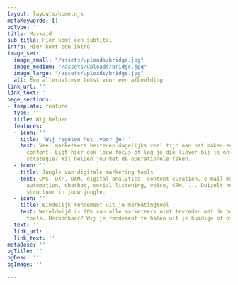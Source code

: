 ```yaml
---
layout: layouts/home.njk
metaKeywords: []
ogType: ''
title: Markaid
sub_title: Hier komt een subtitel
intro: Hier komt een intro
image_set:
  image_small: "/assets/uploads/bridge.jpg"
  image_medium: "/assets/uploads/bridge.jpg"
  image_large: "/assets/uploads/bridge.jpg"
  alt: Een alternatieve tekst voor een afbeelding
link_url: ''
link_text: ''
page_sections:
- template: feature
  type: ''
  title: Wij helpen
  features:
  - icon: ''
    title: 'Wij regelen het  voor je! '
    text: Veel marketeers besteden dagelijks veel tijd aan het maken en invoeren van
      content. Ligt hier ook jouw focus of leg je die liever bij je online marketing
      strategie? Wij helpen jou met de operationele taken.
  - icon: ''
    title: Jungle van digitale marketing tools
    text: CMS, DXP, DAM, digital analytics, content curation, e-mail marketing, marketing
      automation, chatbot, social listening, voice, CRM, ... Duizelt het al? Wij brengen
      structuur in jouw jungle.
  - icon: ''
    title: Eindelijk rendement uit je marketingtool
    text: Wereldwijd is 80% van alle marketeers niet tevreden met de huidige online
      tools. Herkenbaar? Wij je rendement te halen uit je huidige of nieuwe tools.
  text: ''
  link_url: ''
  link_text: ''
metaDesc: ''
ogTitle: ''
ogDesc: ''
ogImage: ''

---
```

